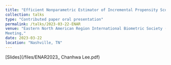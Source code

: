 ```yaml
---
title: "Efficient Nonparametric Estimator of Incremental Propensity Score Effect with Clustered Interference"
collection: talks
type: "Contributed paper oral presentation"
permalink: /talks/2023-03-22-ENAR
venue: "Eastern North American Region International Biometric Society (ENAR 2023) Spring
Meeting,"
date: 2023-03-22
location: "Nashville, TN"
---
```


[Slides](/files/ENAR2023_ Chanhwa Lee.pdf)
